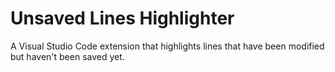 # Unsaved Lines Highlighter

A Visual Studio Code extension that highlights lines that have been modified but haven't been saved yet.
